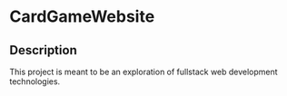 # CardGameWebsite

## Description
This project is meant to be an exploration of fullstack web development technologies.

